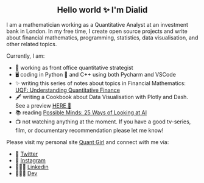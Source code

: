 
<h2 align="center">Hello world ✨ I'm Dialid </h2>

I am a mathematician working as a Quantitative Analyst at an investment bank in London. In my free time, I create open source projects and write about financial mathematics, programming, statistics, data visualisation, and other related topics.

Currently, I am:

- 🔭 working as front office quantitative strategist
- 🖥 coding in Python 🐍 and C++ using both Pycharm and VSCode
- ✨ writing this series of notes about topics in Financial Mathematics: [UQF: Understanding Quantitative Finance](https://quantgirluk.github.io/Understanding-Quantitative-Finance/intro.html)
- 🖋️ writing a Cookbook about Data Visualisation with Plotly and Dash. See a preview [HERE 🎁](https://quantgirluk.github.io/Plotly-Dash-Cookbook-Preview/intro.html)
- 📚 reading
  [Possible Minds: 25 Ways of Looking at AI](https://en.wikipedia.org/wiki/Possible_Minds)
- 📺 not watching anything at the moment. If you have a good tv-series, film, or documentary recommendation please let me know!


Please visit my personal site [Quant Girl](https://quantgirl.blog/) and connect with me via:

- 🦜 [Twitter](https://twitter.com/Quant_Girl)
- 📸 [Instagram](https://www.instagram.com/quant_girl/)
- 👩🏽‍💼 [Linkedin](https://www.linkedin.com/in/dialidsantiago/)
- 👩🏽‍💻 [Dev](https://dev.to/quantgirluk)



<!--
**quantgirluk/quantgirluk** is a ✨ _special_ ✨ repository because its `README.md` (this file) appears on your GitHub profile.


